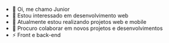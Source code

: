 - 👋 Oi, me chamo Junior
- 👀 Estou interessado em desenvolvimento web
- 🌱 Atualmente estou realizando projetos web e mobile
- 💞️ Procuro colaborar em novos projetos e desenvolvimentos
- ⚡  Front e back-end
